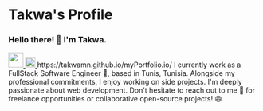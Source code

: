 # Takwa's Profile

### Hello there! 👋 I'm Takwa.
<a href="https://www.linkedin.com/in/takwa-manai/" />
<img width="30" src="https://upload.wikimedia.org/wikipedia/commons/c/ca/LinkedIn_logo_initials.png" >
</a>
<a href="https://takwamn.github.io/myPortfolio.io/" >
<img width="20" src="[icon-url](https://takwamn.github.io/myPortfolio.io/)" alt="portfolio-icon">
</a>
https://takwamn.github.io/myPortfolio.io/
I currently work as a FullStack Software Engineer 🔭, based in Tunis, Tunisia. Alongside my professional commitments, I enjoy working on side projects. I'm deeply passionate about web development. Don't hesitate to reach out to me 💬 for freelance opportunities or collaborative open-source projects! 😄


